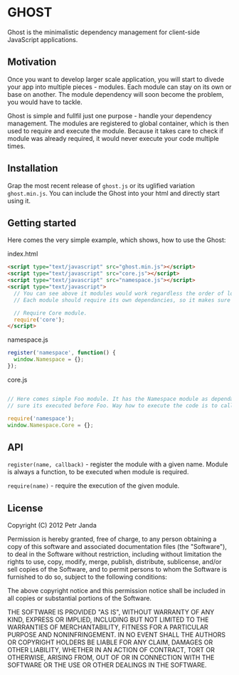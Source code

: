 # GHOST

Ghost is the minimalistic dependency management for client-side JavaScript applications.

## Motivation

Once you want to develop larger scale application, you will start to divede your app
into multiple pieces - modules. Each module can stay on its own or base on another.
The module dependency will soon become the problem, you would have to tackle. 

Ghost is simple and fullfil just one purpose - handle your dependency management. The 
modules are registered to global container, which is then used to require and execute
the module. Because it takes care to check if module was already required, it would
never execute your code multiple times.

## Installation

Grap the most recent release of ```ghost.js``` or its uglified variation ```ghost.min.js```.
You can include the Ghost into your html and directly start using it.

## Getting started

Here comes the very simple example, which shows, how to use the Ghost:

index.html

```html
<script type="text/javascript" src="ghost.min.js"></script>
<script type="text/javascript" src="core.js"></script>
<script type="text/javascript" src="namespace.js"></script>
<script type="text/javascript">
  // You can see above it modules would work regardless the order of loading.
  // Each module should require its own dependancies, so it makes sure it would work.

  // Require Core module.
  require('core');
</script>
```

namespace.js

```javascript
register('namespace', function() {
  window.Namespace = {};
});
```

core.js

```javascript

// Here comes simple Foo module. It has the Namespace module as dependancy, so we make
// sure its executed before Foo. Way how to execute the code is to call require function.

require('namespace');
window.Namespace.Core = {};
```

## API

```register(name, callback)``` - register the module with a given name. Module is always a
function, to be executed when module is required.

```require(name)``` - require the execution of the given module.

## License

Copyright (C) 2012 Petr Janda

Permission is hereby granted, free of charge, to any person obtaining a copy of
this software and associated documentation files (the "Software"), to deal in
the Software without restriction, including without limitation the rights to
use, copy, modify, merge, publish, distribute, sublicense, and/or sell copies
of the Software, and to permit persons to whom the Software is furnished to do
so, subject to the following conditions:

The above copyright notice and this permission notice shall be included in all
copies or substantial portions of the Software.

THE SOFTWARE IS PROVIDED "AS IS", WITHOUT WARRANTY OF ANY KIND, EXPRESS OR
IMPLIED, INCLUDING BUT NOT LIMITED TO THE WARRANTIES OF MERCHANTABILITY,
FITNESS FOR A PARTICULAR PURPOSE AND NONINFRINGEMENT. IN NO EVENT SHALL THE
AUTHORS OR COPYRIGHT HOLDERS BE LIABLE FOR ANY CLAIM, DAMAGES OR OTHER
LIABILITY, WHETHER IN AN ACTION OF CONTRACT, TORT OR OTHERWISE, ARISING FROM,
OUT OF OR IN CONNECTION WITH THE SOFTWARE OR THE USE OR OTHER DEALINGS IN THE
SOFTWARE.
